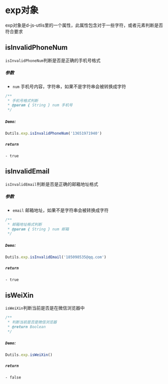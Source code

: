 # exp对象
exp对象是d-js-utlis里的一个属性，此属性包含对于一些字符，或者元素判断是否符合要求

## isInvalidPhoneNum
`isInvalidPhoneNum`判断是否是正确的手机号格式
##### 参数
  - `num` 手机号内容，字符串，如果不是字符串会被转换成字符
```js
/**
 * 手机号格式判断
 * @param { String } num 手机号
 */
```
##### `Demo`:
```js
Dutils.exp.isInvalidPhoneNum('13651971940')
```
##### `return`
    - true

## isInvalidEmail
`isInvalidEmail`判断是否是正确的邮箱地址格式
##### 参数
  - `email` 邮箱地址，如果不是字符串会被转换成字符
```js
/**
 * 邮箱地址格式判断
 * @param { String } num 邮箱
 */
```
##### `Demo`:
```js
Dutils.exp.isInvalidEmail('185098535@qq.com')
```
##### `return`
    - true

## isWeiXin
`isWeiXin`判断当前是否是在微信浏览器中
```js
/**
 * 判断当前是否是微信浏览器
 * @return Boolean 
 */
```
##### `Demo`:
```js
Dutils.exp.isWeiXin()
```
##### `return`
    - false